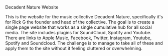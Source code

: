 
Decadent Nature Website

This is the website for the music collective Decadent Nature, specifically it's for Rick G the founder and head of the collective. The goal is to create a single page website that works as a single cumulative hub for all social media. The site includes plugins for SoundCloud, Spotify and Youtube. There are links to Apple Music, Facebook, Twitter, Instagram, Youtube, Spotify and Soundcloud. The challenge is to manage to take all of these and apply them to the site without it feeling cluttered or overwhelming.
